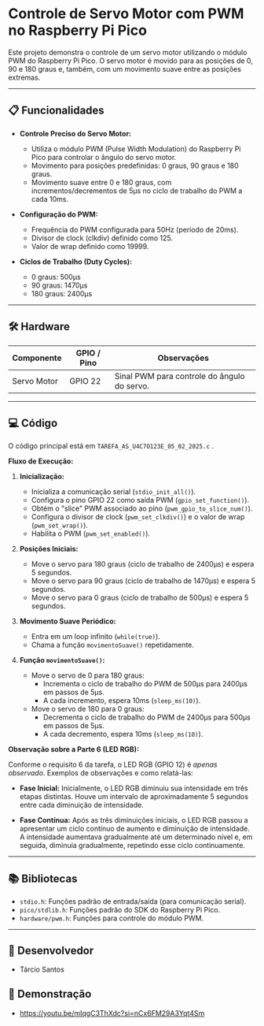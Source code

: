 # Controle de Servo Motor com PWM no Raspberry Pi Pico

Este projeto demonstra o controle de um servo motor utilizando o módulo PWM do Raspberry Pi Pico. O servo motor é movido para as posições de 0, 90 e 180 graus e, também, com um movimento suave entre as posições extremas.

---

## 📋 Funcionalidades

- **Controle Preciso do Servo Motor:**
  - Utiliza o módulo PWM (Pulse Width Modulation) do Raspberry Pi Pico para controlar o ângulo do servo motor.
  - Movimento para posições predefinidas: 0 graus, 90 graus e 180 graus.
  - Movimento suave entre 0 e 180 graus, com incrementos/decrementos de 5µs no ciclo de trabalho do PWM a cada 10ms.

- **Configuração do PWM:**
  - Frequência do PWM configurada para 50Hz (período de 20ms).
  - Divisor de clock (clkdiv) definido como 125.
  - Valor de wrap definido como 19999.

- **Ciclos de Trabalho (Duty Cycles):**
    -   0 graus: 500µs
    -   90 graus: 1470µs
    -   180 graus: 2400µs

---

## 🛠 Hardware

| Componente    | GPIO / Pino | Observações                                  |
|---------------|-------------|----------------------------------------------|
| Servo Motor   | GPIO 22     | Sinal PWM para controle do ângulo do servo. |
---

## 💻 Código

O código principal está em `TAREFA_AS_U4C7O123E_05_02_2025.c` .

**Fluxo de Execução:**

1.  **Inicialização:**
    *   Inicializa a comunicação serial (`stdio_init_all()`).
    *   Configura o pino GPIO 22 como saída PWM (`gpio_set_function()`).
    *   Obtém o "slice" PWM associado ao pino (`pwm_gpio_to_slice_num()`).
    *   Configura o divisor de clock (`pwm_set_clkdiv()`) e o valor de wrap (`pwm_set_wrap()`).
    *   Habilita o PWM (`pwm_set_enabled()`).

2.  **Posições Iniciais:**
    *   Move o servo para 180 graus (ciclo de trabalho de 2400µs) e espera 5 segundos.
    *   Move o servo para 90 graus (ciclo de trabalho de 1470µs) e espera 5 segundos.
    *   Move o servo para 0 graus (ciclo de trabalho de 500µs) e espera 5 segundos.

3.  **Movimento Suave Periódico:**
    *   Entra em um loop infinito (`while(true)`).
    *   Chama a função `movimentoSuave()` repetidamente.

4.  **Função `movimentoSuave()`:**
    *   Move o servo de 0 para 180 graus:
        *   Incrementa o ciclo de trabalho do PWM de 500µs para 2400µs em passos de 5µs.
        *   A cada incremento, espera 10ms (`sleep_ms(10)`).
    *   Move o servo de 180 para 0 graus:
        *   Decrementa o ciclo de trabalho do PWM de 2400µs para 500µs em passos de 5µs.
        *   A cada decremento, espera 10ms (`sleep_ms(10)`).

**Observação sobre a Parte 6 (LED RGB):**

Conforme o requisito 6 da tarefa, o LED RGB (GPIO 12) é *apenas observado*. Exemplos de observações e como relatá-las:

* **Fase Inicial:** Inicialmente, o LED RGB diminuiu sua intensidade em três etapas distintas. Houve um intervalo de aproximadamente 5 segundos entre cada diminuição de intensidade.

* **Fase Contínua:** Após as três diminuições iniciais, o LED RGB passou a apresentar um ciclo contínuo de aumento e diminuição de intensidade. A intensidade aumentava gradualmente até um determinado nível e, em seguida, diminuía gradualmente, repetindo esse ciclo continuamente.

---

## 📚 Bibliotecas

*   `stdio.h`: Funções padrão de entrada/saída (para comunicação serial).
*   `pico/stdlib.h`: Funções padrão do SDK do Raspberry Pi Pico.
*   `hardware/pwm.h`: Funções para controle do módulo PWM.

---

## 👥 Desenvolvedor

*   Tárcio Santos

## 🎥 Demonstração

*   https://youtu.be/mIqgC3ThXdc?si=nCx6FM29A3Yqt4Sm

